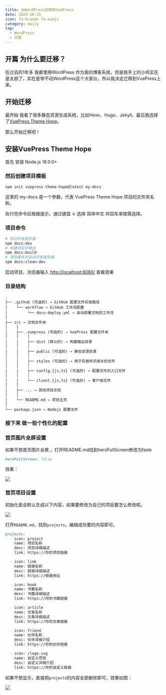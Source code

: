 ```yaml
---
title: 从WordPress迁移到VuePress
date: 2024-10-21
icon: fa-brands fa-vuejs
category: daily
tag:
  - WordPress
  - 日常
---
```


## 开篇 为什么要迁移？

在过去的1年多 我都使用WordPress 作为我的博客系统，但是我手上的小鸡实在是太弱了，实在是带不动WordPress这个大家伙，所以我决定迁移到VuePress上来。

## 开始迁移

最开始 我看了很多静态资源生成系统，比如Hexo、Hugo、Jekyll，最后我选择了[VuePress Theme Hope](https://theme-hope.vuejs.press/)。

那么开始迁移吧！

## 安装VuePress Theme Hope

首先 安装 Node.js 18.0.0+

### 然后创建项目模板

```bash
npm init vuepress-theme-hope@latest my-docs
```

这里的 my-docs 是一个参数，代表 VuePress Theme Hope 项目的文件夹名称。

执行完命令后根据提示，通过键盘 ↓ 选择 简体中文 并回车来按需选择。

### 项目命令

```bash
# 启动开发服务器
npm docs:dev
# 构建项目并输出
npm docs:build
# 清除缓存并启动开发服务器
npm docs:clean-dev
```

启动项目，浏览器输入 [http://localhost:8080/](http://localhost:8080/) 查看效果

### 目录结构

```
.
├── .github (可选的) → GitHub 配置文件存放路径
│    └── workflow → GitHub 工作流配置
│         └── docs-deploy.yml → 自动部署文档的工作流
│
├── src → 文档文件夹
│    │
│    ├── .vuepress (可选的) → VuePress 配置文件夹
│    │    │
│    │    ├── dist (默认的) → 构建输出目录
│    │    │
│    │    ├── public (可选的) → 静态资源目录
│    │    │
│    │    ├── styles (可选的) → 用于存放样式相关的文件
│    │    │
│    │    ├── config.{js,ts} (可选的) → 配置文件的入口文件
│    │    │
│    │    └── client.{js,ts} (可选的) → 客户端文件
│    │
│    ├── ... → 其他项目文档
│    │
│    └── README.md → 项目主页
│
└── package.json → Nodejs 配置文件

```

### 接下来 做一些个性化的配置

### 首页图片全屏设置

如果不想首页图片全屏,，打开README.md找到heroFullScreen修改为fasle

```markdown
heroFullScreen: false
```

效果： 

![](https://s3.pysio.online/pysioimages/blogdemo.webp)

### 首页项目设置

初始化是会默认生成以下内容，如果要修改为自己的项目要怎么修改呢。

![](https://s3.pysio.online/pysioimages/defpoj.webp)

打开```README.md```，找到```projects```，编辑成你要的内容即可。

```markdown
projects:
  - icon: project
    name: 项目名称
    desc: 项目详细描述
    link: https://你的项目链接

  - icon: link
    name: 链接名称
    desc: 链接详细描述
    link: https://链接地址

  - icon: book
    name: 书籍名称
    desc: 书籍详细描述
    link: https://你的书籍链接

  - icon: article
    name: 文章名称
    desc: 文章详细描述
    link: https://你的文章链接

  - icon: friend
    name: 伙伴名称
    desc: 伙伴详细介绍
    link: https://你的伙伴链接

  - icon: /logo.svg
    name: 自定义项目
    desc: 自定义详细介绍
    link: https://你的自定义链接
```

如果不想显示，直接把```projects```的内容全部删除即可，效果如图：

![](https://s3.pysio.online/pysioimages/blognopoj.webp)
